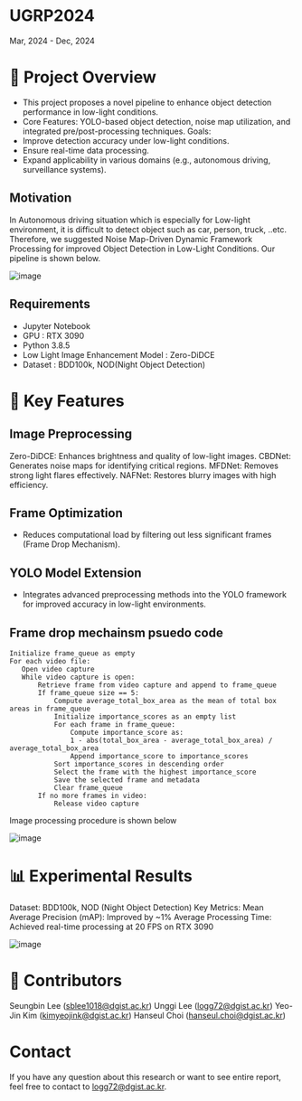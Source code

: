 # UGRP2024
Mar, 2024 - Dec, 2024
# 📜 Project Overview
- This project proposes a novel pipeline to enhance object detection performance in low-light conditions.
- Core Features: YOLO-based object detection, noise map utilization, and integrated pre/post-processing techniques.
Goals:
- Improve detection accuracy under low-light conditions.
- Ensure real-time data processing.
- Expand applicability in various domains (e.g., autonomous driving, surveillance systems).

## Motivation
In Autonomous driving situation which is especially for Low-light environment, it is difficult to detect object such as car, person, truck, ..etc. Therefore, we suggested Noise Map-Driven Dynamic Framework Processing for improved Object Detection in Low-Light Conditions.
Our pipeline is shown below.

![image](https://github.com/user-attachments/assets/8d705f13-cc20-4ef7-9f2d-d8f4b6133235)

## Requirements
- Jupyter Notebook
- GPU : RTX 3090
- Python 3.8.5
- Low Light Image Enhancement Model : Zero-DiDCE
- Dataset : BDD100k, NOD(Night Object Detection)

# 🚀 Key Features
## Image Preprocessing
Zero-DiDCE: Enhances brightness and quality of low-light images.
CBDNet: Generates noise maps for identifying critical regions.
MFDNet: Removes strong light flares effectively.
NAFNet: Restores blurry images with high efficiency.
## Frame Optimization 
- Reduces computational load by filtering out less significant frames (Frame Drop Mechanism).
## YOLO Model Extension
- Integrates advanced preprocessing methods into the YOLO framework for improved accuracy in low-light environments.


## Frame drop mechainsm psuedo code
```
Initialize frame_queue as empty
For each video file:
   Open video capture
   While video capture is open:
       Retrieve frame from video capture and append to frame_queue
       If frame_queue size == 5:
           Compute average_total_box_area as the mean of total box areas in frame_queue
           Initialize importance_scores as an empty list
           For each frame in frame_queue:
               Compute importance_score as:
               1 - abs(total_box_area - average_total_box_area) / average_total_box_area
               Append importance_score to importance_scores
           Sort importance_scores in descending order
           Select the frame with the highest importance_score
           Save the selected frame and metadata
           Clear frame_queue
       If no more frames in video:
           Release video capture
```

Image processing procedure is shown below

![image](https://github.com/user-attachments/assets/beedc9d6-d209-44e0-a3b3-22d4c365e359)

# 📊 Experimental Results
Dataset: BDD100k, NOD (Night Object Detection)
Key Metrics:
Mean Average Precision (mAP): Improved by ~1%
Average Processing Time: Achieved real-time processing at 20 FPS on RTX 3090

![image](https://github.com/user-attachments/assets/27b069ee-1db2-4a57-9d43-7491827f6a45)

# 🤝 Contributors
Seungbin Lee (sblee1018@dgist.ac.kr)
Unggi Lee (logg72@dgist.ac.kr)
Yeo-Jin Kim (kimyeojink@dgist.ac.kr)
Hanseul Choi (hanseul.choi@dgist.ac.kr)

# Contact
If you have any question about this research or want to see entire report, feel free to contact to logg72@dgist.ac.kr.


